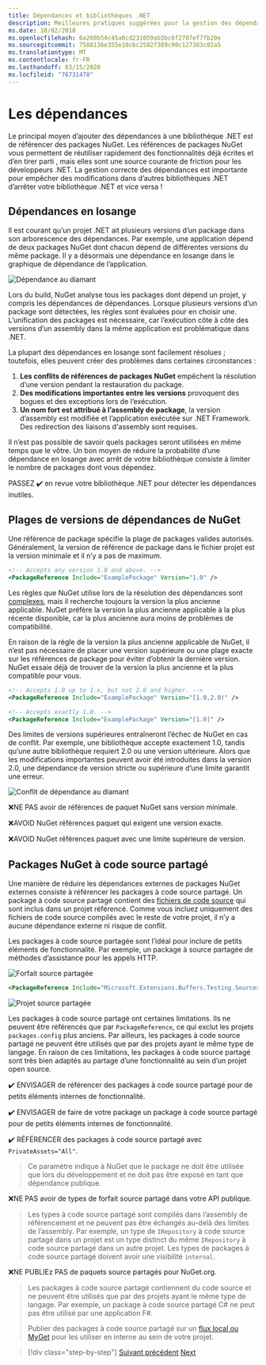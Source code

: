 ```yaml
---
title: Dépendances et bibliothèques .NET
description: Meilleures pratiques suggérées pour la gestion des dépendances NuGet dans les bibliothèques .NET.
ms.date: 10/02/2018
ms.openlocfilehash: 6a260b54c45a0cd231059ab3bc6f2707ef7fb20e
ms.sourcegitcommit: 7588136e355e10cbc2582f389c90c127363c02a5
ms.translationtype: MT
ms.contentlocale: fr-FR
ms.lasthandoff: 03/15/2020
ms.locfileid: "76731478"
---
```

# <a name="dependencies"></a>Les dépendances

Le principal moyen d’ajouter des dépendances à une bibliothèque .NET est de référencer des packages NuGet. Les références de packages NuGet vous permettent de réutiliser rapidement des fonctionnalités déjà écrites et d’en tirer parti , mais elles sont une source courante de friction pour les développeurs .NET. La gestion correcte des dépendances est importante pour empêcher des modifications dans d’autres bibliothèques .NET d’arrêter votre bibliothèque .NET et vice versa !

## <a name="diamond-dependencies"></a>Dépendances en losange

Il est courant qu’un projet .NET ait plusieurs versions d’un package dans son arborescence des dépendances. Par exemple, une application dépend de deux packages NuGet dont chacun dépend de différentes versions du même package. Il y a désormais une dépendance en losange dans le graphique de dépendance de l’application.

![Dépendance au diamant](./media/dependencies/diamond-dependency.png "Dépendance au diamant")

Lors du build, NuGet analyse tous les packages dont dépend un projet, y compris les dépendances de dépendances. Lorsque plusieurs versions d’un package sont détectées, les règles sont évaluées pour en choisir une. L’unification des packages est nécessaire, car l’exécution côte à côte des versions d’un assembly dans la même application est problématique dans .NET.

La plupart des dépendances en losange sont facilement résolues ; toutefois, elles peuvent créer des problèmes dans certaines circonstances :

1. **Les conflits de références de packages NuGet** empêchent la résolution d’une version pendant la restauration du package.
2. **Des modifications importantes entre les versions** provoquent des bogues et des exceptions lors de l’exécution.
3. **Un nom fort est attribué à l’assembly de package**, la version d’assembly est modifiée et l’application exécutée sur .NET Framework. Des redirection des liaisons d'assembly sont requises.

Il n’est pas possible de savoir quels packages seront utilisées en même temps que le vôtre. Un bon moyen de réduire la probabilité d’une dépendance en losange avec arrêt de votre bibliothèque consiste à limiter le nombre de packages dont vous dépendez.

PASSEZ ✔️ en revue votre bibliothèque .NET pour détecter les dépendances inutiles.

## <a name="nuget-dependency-version-ranges"></a>Plages de versions de dépendances de NuGet

Une référence de package spécifie la plage de packages valides autorisés. Généralement, la version de référence de package dans le fichier projet est la version minimale et il n’y a pas de maximum.

```xml
<!-- Accepts any version 1.0 and above. -->
<PackageReference Include="ExamplePackage" Version="1.0" />
```

Les règles que NuGet utilise lors de la résolution des dépendances sont [complexes](/nuget/consume-packages/dependency-resolution), mais il recherche toujours la version la plus ancienne applicable. NuGet préfère la version la plus ancienne applicable à la plus récente disponible, car la plus ancienne aura moins de problèmes de compatibilité.

En raison de la règle de la version la plus ancienne applicable de NuGet, il n’est pas nécessaire de placer une version supérieure ou une plage exacte sur les références de package pour éviter d’obtenir la dernière version. NuGet essaie déjà de trouver de la version la plus ancienne et la plus compatible pour vous.

```xml
<!-- Accepts 1.0 up to 1.x, but not 2.0 and higher. -->
<PackageReference Include="ExamplePackage" Version="[1.0,2.0)" />

<!-- Accepts exactly 1.0. -->
<PackageReference Include="ExamplePackage" Version="[1.0]" />
```

Des limites de versions supérieures entraîneront l’échec de NuGet en cas de conflit. Par exemple, une bibliothèque accepte exactement 1.0, tandis qu’une autre bibliothèque requiert 2.0 ou une version ultérieure. Alors que les modifications importantes peuvent avoir été introduites dans la version 2.0, une dépendance de version stricte ou supérieure d’une limite garantit une erreur.

![Conflit de dépendance au diamant](./media/dependencies/diamond-dependency-conflict.png "Conflit de dépendance au diamant")

❌NE PAS avoir de références de paquet NuGet sans version minimale.

❌AVOID NuGet références paquet qui exigent une version exacte.

❌AVOID NuGet références paquet avec une limite supérieure de version.

## <a name="nuget-shared-source-packages"></a>Packages NuGet à code source partagé

Une manière de réduire les dépendances externes de packages NuGet externes consiste à référencer les packages à code source partagé. Un package à code source partagé contient des [fichiers de code source](/nuget/reference/nuspec#including-content-files) qui sont inclus dans un projet référencé. Comme vous incluez uniquement des fichiers de code source compilés avec le reste de votre projet, il n’y a aucune dépendance externe ni risque de conflit.

Les packages à code source partagée sont l’idéal pour inclure de petits éléments de fonctionnalité. Par exemple, un package à source partagée de méthodes d’assistance pour les appels HTTP.

![Forfait source partagée](./media/dependencies/shared-source-package.png "Forfait source partagée")

```xml
<PackageReference Include="Microsoft.Extensions.Buffers.Testing.Sources" PrivateAssets="All" Version="1.0" />
```

![Projet source partagée](./media/dependencies/shared-source-project.png "Projet source partagée")

Les packages à code source partagé ont certaines limitations. Ils ne peuvent être référencés que par `PackageReference`, ce qui exclut les projets `packages.config` plus anciens. Par ailleurs, les packages à code source partagé ne peuvent être utilisés que par des projets ayant le même type de langage. En raison de ces limitations, les packages à code source partagé sont très bien adaptés au partage d’une fonctionnalité au sein d’un projet open source.

✔️ ENVISAGER de référencer des packages à code source partagé pour de petits éléments internes de fonctionnalité.

✔️ ENVISAGER de faire de votre package un package à code source partagé pour de petits éléments internes de fonctionnalité.

✔️ RÉFÉRENCER des packages à code source partagé avec `PrivateAssets="All"`.

> Ce paramètre indique à NuGet que le package ne doit être utilisée que lors du développement et ne doit pas être exposé en tant que dépendance publique.

❌NE PAS avoir de types de forfait source partagé dans votre API publique.

> Les types à code source partagé sont compilés dans l’assembly de référencement et ne peuvent pas être échangés au-delà des limites de l’assembly. Par exemple, un type de `IRepository` à code source partagé dans un projet est un type distinct du même `IRepository` à code source partagé dans un autre projet. Les types de packages à code source partagé doivent avoir une visibilité `internal`.

❌NE PUBLIEz PAS de paquets source partagés pour NuGet.org.

> Les packages à code source partagé contiennent du code source et ne peuvent être utilisés que par des projets ayant le même type de langage. Par exemple, un package à code source partagé C# ne peut pas être utilisé par une application F#.
>
> Publier des packages à code source partagé sur un [flux local ou MyGet](./publish-nuget-package.md) pour les utiliser en interne au sein de votre projet.

>[!div class="step-by-step"]
>[Suivant précédent](nuget.md)
>[Next](sourcelink.md)
